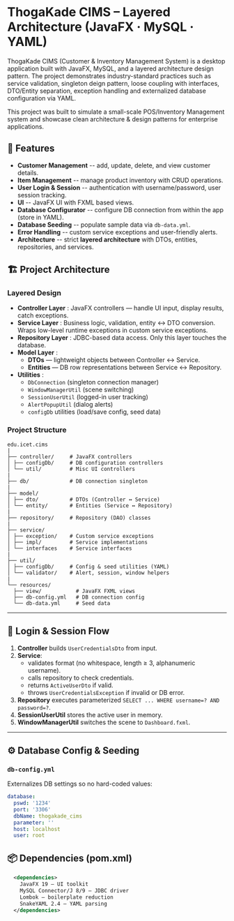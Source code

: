 # ThogaKade CIMS – Layered Architecture (JavaFX · MySQL · YAML)


ThogaKade CIMS (Customer & Inventory Management System) is a desktop application built with JavaFX, MySQL, and a layered architecture design pattern.
The project demonstrates industry-standard practices such as service validation, singleton deign pattern, loose coupling with interfaces, DTO/Entity separation, exception handling and externalized database configuration via YAML.

This project was built to simulate a small-scale POS/Inventory Management system and showcase clean architecture & design patterns for enterprise applications.


## 📌 Features
- **Customer Management** -- add, update, delete, and view customer details.
- **Item Management** -- manage product inventory with CRUD operations.
- **User Login & Session** -- authentication with username/password, user session tracking.
- **UI** -- JavaFX UI with FXML based views.
- **Database Configurator** -- configure DB connection from within the app (store in YAML).
- **Database Seeding** -- populate sample data via `db-data.yml`.
- **Error Handling** -- custom service exceptions and user-friendly alerts.
- **Architecture** -- strict **layered architecture** with DTOs, entities, repositories, and services.


## 🏗️ Project Architecture

### Layered Design
- **Controller Layer** : JavaFX controllers — handle UI input, display results, catch exceptions.  
- **Service Layer** : Business logic, validation, entity ↔ DTO conversion. Wraps low-level runtime exceptions in custom service exceptions.  
- **Repository Layer** : JDBC-based data access. Only this layer touches the database.  
- **Model Layer** :
  - **DTOs** — lightweight objects between Controller ↔ Service.
  - **Entities** — DB row representations between Service ↔ Repository.
- **Utilities** :
  - `DbConnection` (singleton connection manager)  
  - `WindowManagerUtil` (scene switching)  
  - `SessionUserUtil` (logged-in user tracking)  
  - `AlertPopupUtil` (dialog alerts)  
  - `configDb` utilities (load/save config, seed data)


### Project Structure

    edu.icet.cims
    |
    ├── controller/     # JavaFX controllers
    │ ├── configDb/     # DB configuration controllers
    │ └── util/         # Misc UI controllers
    |
    ├── db/             # DB connection singleton
    |
    ├── model/
    │ ├── dto/          # DTOs (Controller ↔ Service)
    │ └── entity/       # Entities (Service ↔ Repository)
    |
    ├── repository/     # Repository (DAO) classes
    |
    ├── service/
    │ ├── exception/    # Custom service exceptions
    │ ├── impl/         # Service implementations
    │ └── interfaces    # Service interfaces
    |
    ├── util/
    │ ├── configDb/     # Config & seed utilities (YAML)
    │ └── validator/    # Alert, session, window helpers
    |
    └── resources/
      ├── view/           # JavaFX FXML views
      ├── db-config.yml   # DB connection config
      └── db-data.yml     # Seed data


---

## 🔑 Login & Session Flow

1. **Controller** builds `UserCredentialsDto` from input.  
2. **Service**:
   - validates format (no whitespace, length ≥ 3, alphanumeric username).  
   - calls repository to check credentials.  
   - returns `ActiveUserDto` if valid.  
   - throws `UserCredentialsException` if invalid or DB error.  
3. **Repository** executes parameterized `SELECT ... WHERE username=? AND password=?`.  
4. **SessionUserUtil** stores the active user in memory.  
5. **WindowManagerUtil** switches the scene to `Dashboard.fxml`.

---

## ⚙️ Database Config & Seeding

### `db-config.yml`  
Externalizes DB settings so no hard-coded values:  
```yaml
database:
  pswd: '1234'
  port: '3306'
  dbName: thogakade_cims
  parameter: ''
  host: localhost
  user: root
```

## 📦 Dependencies (pom.xml)

```xml
  <dependencies>
    JavaFX 19 — UI toolkit
    MySQL Connector/J 8/9 — JDBC driver
    Lombok — boilerplate reduction      
    SnakeYAML 2.4 — YAML parsing
  </dependencies>
```
